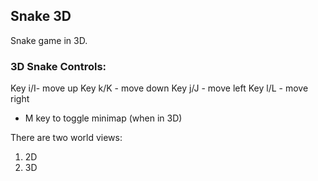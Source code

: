 ## Snake 3D
Snake game in 3D.


### 3D Snake Controls:

Key i/I-  move up
Key k/K - move down
Key j/J - move left
Key l/L - move right
- M key to toggle minimap (when in 3D)


There are two world views:

1. 2D 
2. 3D 

